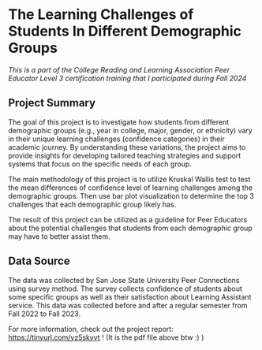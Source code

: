 # The Learning Challenges of Students In Different Demographic Groups
*This is a part of the College Reading and Learning Association Peer Educator Level 3 certification training that I 
participated during Fall 2024*

## Project Summary

The goal of this project is to investigate how students from different demographic groups (e.g.,
year in college, major, gender, or ethnicity) vary in their unique learning challenges (confidence categories) in their
academic journey. By understanding these variations, the project aims to provide insights for
developing tailored teaching strategies and support systems that focus on the specific needs of
each group. 

The main methodology of this project is to utilize Kruskal Wallis test to test the mean differences of confidence level
of learning challenges among the demographic groups. Then use bar plot visualization to determine the top 3 challenges 
that each demographic group likely has. 

The result of this project can be utilized as a guideline for Peer Educators about the potential challenges that students
from each demographic group may have to better assist them.

## Data Source

The data was collected by San Jose State University Peer Connections using survey method. The survey collects confidence
of students about some specific groups as well as their satisfaction about Learning Assistant service. This data was
collected before and after a regular semester from Fall 2022 to Fall 2023. 

For more information, check out the project report: https://tinyurl.com/yz5skyvt ! (It is the pdf file above btw :) )
